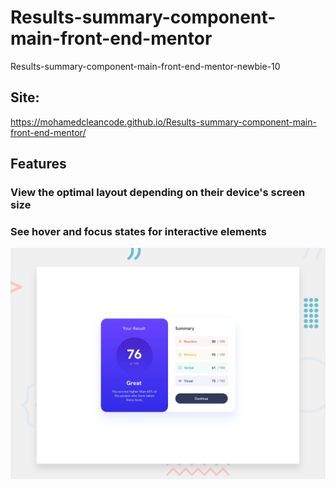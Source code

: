 # Results-summary-component-main-front-end-mentor

Results-summary-component-main-front-end-mentor-newbie-10

## Site: 
https://mohamedcleancode.github.io/Results-summary-component-main-front-end-mentor/

## Features

### View the optimal layout depending on their device's screen size
### See hover and focus states for interactive elements

![Getting Started](./design/desktop-preview.jpg)
